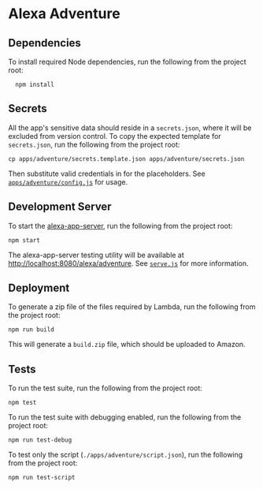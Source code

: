 # Alexa Adventure

## Dependencies

To install required Node dependencies, run the following from the project root:

```shell
  npm install
```

## Secrets

All the app's sensitive data should reside in a `secrets.json`, where it will be excluded from version control. To copy the expected template for `secrets.json`, run the following from the project root:

```shell
cp apps/adventure/secrets.template.json apps/adventure/secrets.json
```

Then substitute valid credentials in for the placeholders. See [`apps/adventure/config.js`](apps/adventure/config.js) for usage.


## Development Server

To start the [alexa-app-server](https://github.com/matt-kruse/alexa-app-server), run the following from the project root:

```shell
npm start
```

The alexa-app-server testing utility will be available at [http://localhost:8080/alexa/adventure](http://localhost:8080/alexa/adventure). See [`serve.js`](serve.js) for more information.

## Deployment

To generate a zip file of the files required by Lambda, run the following from the project root:

```shell
npm run build
```

This will generate a `build.zip` file, which should be uploaded to Amazon.

## Tests

To run the test suite, run the following from the project root:

```shell
npm test
```

To run the test suite with debugging enabled, run the following from the project root:

```shell
npm run test-debug
```

To test only the script (`./apps/adventure/script.json`), run the following from the project root:

```shell
npm run test-script
```
